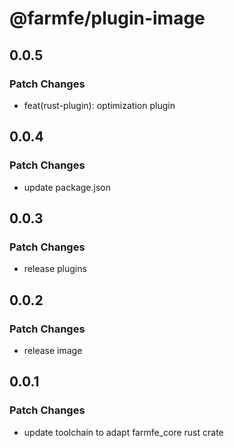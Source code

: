 # @farmfe/plugin-image

## 0.0.5

### Patch Changes

- feat(rust-plugin): optimization plugin

## 0.0.4

### Patch Changes

- update package.json

## 0.0.3

### Patch Changes

- release plugins

## 0.0.2

### Patch Changes

- release image

## 0.0.1

### Patch Changes

- update toolchain to adapt farmfe_core rust crate
